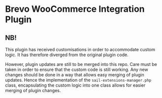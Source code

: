 # Brevo WooCommerce Integration Plugin

## NB!

This plugin has received customisations in order to accommodate custom logic.
It has therefore diverged from the original plugin code.

However, plugin updates are still to be merged into this repo.
Care must be taken in order to ensure that the custom code is still working.
Any new changes should be done in a way that allows easy merging of plugin updates.
Hence the implementation of the `sail-extensions-manager.php` class, encapsulating the
custom logic into one class allows for easier merging of plugin changes.